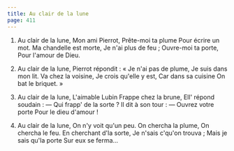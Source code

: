 ```yaml
---
title: Au clair de la lune 
page: 411
---  
```



1.  Au clair de la lune,
Mon ami Pierrot,
Prête-moi ta plume
Pour écrire un mot.
Ma chandelle est morte,
Je n'ai plus de feu ;
Ouvre-moi ta porte,
Pour l'amour de Dieu.


2. Au clair de la lune,
Pierrot répondit :
« Je n'ai pas de plume,
Je suis dans mon lit.
Va chez la voisine,
Je crois qu'elle y est,
Car dans sa cuisine
On bat le briquet. »


3. Au clair de la lune,
L'aimable Lubin
Frappe chez la brune,
Ell' répond soudain :
— Qui frapp' de la sorte ?
Il dit à son tour :
— Ouvrez votre porte
Pour le dieu d'amour !


4. Au clair de la lune,
On n'y voit qu'un peu.
On chercha la plume,
On chercha le feu.
En cherchant d'la sorte,
Je n'sais c'qu'on trouva ;
Mais je sais qu'la porte
Sur eux se ferma…